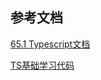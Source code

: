 ## 参考文档

[65.1 Typescript文档](http://www.zhufengpeixun.com/strong/html/65.1.typescript.html)


[TS基础学习代码](https://gitee.com/zhang_renyang/zhufengtypescript202007)

